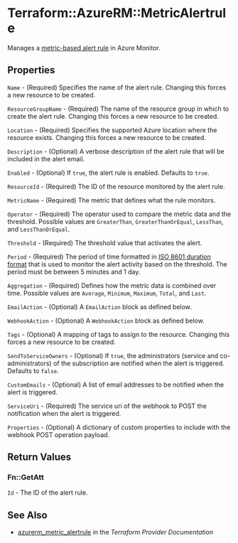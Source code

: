 # Terraform::AzureRM::MetricAlertrule

Manages a [metric-based alert rule](https://docs.microsoft.com/en-us/azure/monitoring-and-diagnostics/monitor-quick-resource-metric-alert-portal) in Azure Monitor.

## Properties

`Name` - (Required) Specifies the name of the alert rule. Changing this forces a new resource to be created.

`ResourceGroupName` - (Required) The name of the resource group in which to create the alert rule. Changing this forces a new resource to be created.

`Location` - (Required) Specifies the supported Azure location where the resource exists. Changing this forces a new resource to be created.

`Description` - (Optional) A verbose description of the alert rule that will be included in the alert email.

`Enabled` - (Optional) If `true`, the alert rule is enabled. Defaults to `true`.

`ResourceId` - (Required) The ID of the resource monitored by the alert rule.

`MetricName` - (Required) The metric that defines what the rule monitors.

`Operator` - (Required) The operator used to compare the metric data and the threshold. Possible values are `GreaterThan`, `GreaterThanOrEqual`, `LessThan`, and `LessThanOrEqual`.

`Threshold` - (Required) The threshold value that activates the alert.

`Period` - (Required) The period of time formatted in [ISO 8601 duration format](https://en.wikipedia.org/wiki/ISO_8601#Durations) that is used to monitor the alert activity based on the threshold. The period must be between 5 minutes and 1 day.

`Aggregation` - (Required) Defines how the metric data is combined over time. Possible values are `Average`, `Minimum`, `Maximum`, `Total`, and `Last`.

`EmailAction` - (Optional) A `EmailAction` block as defined below.

`WebhookAction` - (Optional) A `WebhookAction` block as defined below.

`Tags` - (Optional) A mapping of tags to assign to the resource. Changing this forces a new resource to be created.

`SendToServiceOwners` - (Optional) If `true`, the administrators (service and co-administrators) of the subscription are notified when the alert is triggered. Defaults to `false`.

`CustomEmails` - (Optional) A list of email addresses to be notified when the alert is triggered.

`ServiceUri` - (Required) The service uri of the webhook to POST the notification when the alert is triggered.

`Properties` - (Optional) A dictionary of custom properties to include with the webhook POST operation payload.


## Return Values

### Fn::GetAtt

`Id` - The ID of the alert rule.

## See Also

* [azurerm_metric_alertrule](https://www.terraform.io/docs/providers/azurerm/r/metric_alertrule.html) in the _Terraform Provider Documentation_